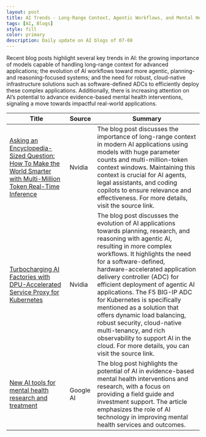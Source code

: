 ```yaml
---
layout: post
title: AI Trends - Long-Range Context, Agentic Workflows, and Mental Health Applications Trends
tags: [AI, Blogs]
style: fill
color: primary
description: Daily update on AI blogs of 07-08
---
```


Recent blog posts highlight several key trends in AI: the growing importance of models capable of handling long-range context for advanced applications; the evolution of AI workflows toward more agentic, planning- and reasoning-focused systems; and the need for robust, cloud-native infrastructure solutions such as software-defined ADCs to efficiently deploy these complex applications. Additionally, there is increasing attention on AI’s potential to advance evidence-based mental health interventions, signaling a move towards impactful real-world applications.

| Title | Source | Summary |
|---|---|---|
| [Asking an Encyclopedia-Sized Question: How To Make the World Smarter with Multi-Million Token Real-Time Inference](https://developer.nvidia.com/blog/asking-an-encyclopedia-sized-question-how-to-make-the-world-smarter-with-multi-million-token-real-time-inference/) | Nvidia | The blog post discusses the importance of long-range context in modern AI applications using models with huge parameter counts and multi-million-token context windows. Maintaining this context is crucial for AI agents, legal assistants, and coding copilots to ensure relevance and effectiveness. For more details, visit the source link. |
| [Turbocharging AI Factories with DPU-Accelerated Service Proxy for Kubernetes](https://developer.nvidia.com/blog/turbocharging-ai-factories-with-dpu-accelerated-service-proxy-for-kubernetes/) | Nvidia | The blog post discusses the evolution of AI applications towards planning, research, and reasoning with agentic AI, resulting in more complex workflows. It highlights the need for a software-defined, hardware-accelerated application delivery controller (ADC) for efficient deployment of agentic AI applications. The F5 BIG-IP ADC for Kubernetes is specifically mentioned as a solution that offers dynamic load balancing, robust security, cloud-native multi-tenancy, and rich observability to support AI in the cloud. For more details, you can visit the source link. |
| [New AI tools for mental health research and treatment](https://blog.google/technology/health/new-mental-health-ai-tools-research-treatment/) | Google AI | The blog post highlights the potential of AI in evidence-based mental health interventions and research, with a focus on providing a field guide and investment support. The article emphasizes the role of AI technology in improving mental health services and outcomes. |